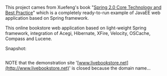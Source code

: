 This project cames from Xuefeng's book "[Spring 2.0 Core Technology and Best Practice](http://www.china-pub.com/34820)" which is a completely ready-to-run example of JavaEE web application based on Spring framework.

This online bookstore web application based on light-weight Spring framework, integration of Acegi, Hibernate, XFire, Velocity, OSCache, Compass and Lucene.

Snapshot:

![![](http://livebookstore.googlecode.com/svn/trunk/livebookstore/livebookstore.jpg)](http://livebookstore.googlecode.com/svn/trunk/livebookstore/livebookstore.jpg)

NOTE that the demonstration site '[www.livebookstore.net](http://www.livebookstore.net)' is closed because the domain name...